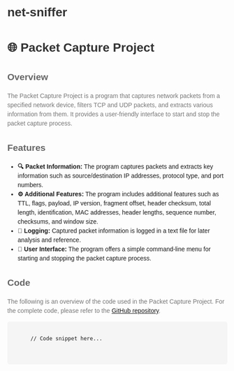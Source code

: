 # net-sniffer
<!DOCTYPE html>
<html>
<head>
  <title>Packet Capture Project</title>
  <style>
    body {
      font-family: Arial, sans-serif;
      line-height: 1.5;
    }
    h1 {
      color: #333;
    }
    h2 {
      color: #666;
    }
    p {
      color: #777;
    }
    pre {
      background-color: #f5f5f5;
      padding: 10px;
      border-radius: 5px;
      font-size: 14px;
    }
    .emoji {
      font-size: 18px;
    }
  </style>
</head>
<body>
  <h1>🌐 Packet Capture Project</h1>
  <h2>Overview</h2>
  <p>
    The Packet Capture Project is a program that captures network packets from a specified network device, filters TCP and UDP packets, and extracts various information from them.
    It provides a user-friendly interface to start and stop the packet capture process.
  </p>
  <h2>Features</h2>
  <ul>
    <li><strong>🔍 Packet Information:</strong> The program captures packets and extracts key information such as source/destination IP addresses, protocol type, and port numbers.</li>
    <li><strong>⚙️ Additional Features:</strong> The program includes additional features such as TTL, flags, payload, IP version, fragment offset, header checksum, total length, identification, MAC addresses, header lengths, sequence number, checksums, and window size.</li>
    <li><strong>📝 Logging:</strong> Captured packet information is logged in a text file for later analysis and reference.</li>
    <li><strong>🔎 User Interface:</strong> The program offers a simple command-line menu for starting and stopping the packet capture process.</li>
  </ul>
  <h2>Code</h2>
  <p>
    The following is an overview of the code used in the Packet Capture Project. For the complete code, please refer to the <a href="https://github.com/your-repo">GitHub repository</a>.
  </p>
  <pre>
    <code>
      // Code snippet here...
    </code>
  </pre>
</body>
</html>
